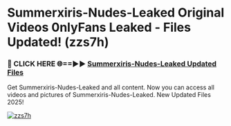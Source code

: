 # Summerxiris-Nudes-Leaked Original Videos 0nlyFans Leaked - Files Updated! (zzs7h)

<h3>🔴 CLICK HERE 🌐==►► <a href="https://tinyurl.com/4mcuefdz" rel="nofollow">Summerxiris-Nudes-Leaked Updated Files</a></h3>

Get Summerxiris-Nudes-Leaked and all content. Now you can access all videos and pictures of Summerxiris-Nudes-Leaked. New Updated Files 2025!

[![zzs7h](https://i.imgur.com/StAQSOY.gif)](https://tinyurl.com/4mcuefdz)
